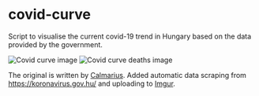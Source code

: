 # covid-curve
Script to visualise the current covid-19 trend in Hungary based on the data provided by the government.

![Covid curve image](https://i.imgur.com/Yvn4kXi.png)
![Covid curve deaths image](https://i.imgur.com/ahiDUIT.png)

The original is written by [Calmarius](https://github.com/Calmarius). Added automatic data scraping from https://koronavirus.gov.hu/ and uploading to [Imgur](https://imgur.com/).
